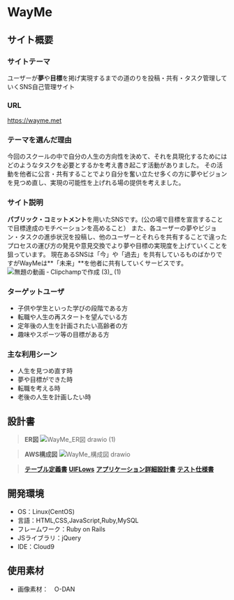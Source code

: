# WayMe

## サイト概要

### サイトテーマ

ユーザーが**夢**や**目標**を掲げ実現するまでの道のりを投稿・共有・タスク管理していくSNS自己管理サイト


### URL

https://wayme.met


### テーマを選んだ理由

今回のスクールの中で自分の人生の方向性を決めて、それを具現化するためにはどのようなタスクを必要とするかを考え書き起こす活動がありました。
その活動を他者に公言・共有することでより自分を奮い立たせ多くの方に夢やビジョンを見つめ直し、実現の可能性を上げれる場の提供を考えました。

### サイト説明

**パブリック・コミットメント**を用いたSNSです。(公の場で目標を宣言することで目標達成のモチベーションを高めること）
また、各ユーザーの夢やビジョン・タスクの進歩状況を投稿し、他のユーザーとそれらを共有することで違ったプロセスの運び方の発見や意見交換でより夢や目標の実現度を上げていくことを狙っています。
現在あるSNSは「今」や「過去」を共有しているものばかりですがWayMeは**「未来」**を他者に共有していくサービスです。
 ![無題の動画 ‐ Clipchampで作成 (3)_ (1)](https://user-images.githubusercontent.com/104072020/189935139-3cc9fa30-d97f-40bb-84ee-3d3111bb57de.gif)


### ターゲットユーザ

- 子供や学生といった学びの段階である方
- 転職や人生の再スタートを望んでいる方
- 定年後の人生を計画されたい高齢者の方
- 趣味やスポーツ等の目標がある方


### 主な利用シーン

-  人生を見つめ直す時
-  夢や目標ができた時
-  転職を考える時
-  老後の人生を計画したい時


## 設計書

>**ER図**
![WayMe_ER図 drawio (1)](https://user-images.githubusercontent.com/104072020/189933844-ad719425-0de4-4a88-99ee-cf03b4a8e030.png)


>**AWS構成図**
![WayMe_構成図 drawio](https://user-images.githubusercontent.com/104072020/189933350-92502f58-4a20-4d5b-9c08-038041889af2.png)

>[**テーブル定義書**](https://github.com/step1121/WayMe/files/9558205/WayMe_.pdf)
>[**UIFLows**](https://user-images.githubusercontent.com/104072020/189932860-115cbe48-c630-4541-9654-30ed900463f3.png)
>[**アプリケーション詳細設計書**](https://github.com/step1121/WayMe/files/9558214/WayMe_.-.routes.pdf)
>[**テスト仕様書**](https://github.com/step1121/WayMe/files/9558191/WayMe_.pdf)

## 開発環境

- OS：Linux(CentOS)
- 言語：HTML,CSS,JavaScript,Ruby,MySQL
- フレームワーク：Ruby on Rails
- JSライブラリ：jQuery
- IDE：Cloud9


## 使用素材

- 画像素材：　O-DAN